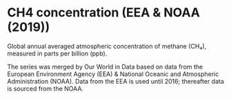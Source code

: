 # CH4 concentration (EEA & NOAA (2019))

Global annual averaged atmospheric concentration of methane (CH₄), measured in parts per billion (ppb).

The series was merged by Our World in Data based on data from the European Environment Agency (EEA) & National Oceanic and Atmospheric Administration (NOAA). Data from the EEA is used until 2016; thereafter data is sourced from the NOAA.

